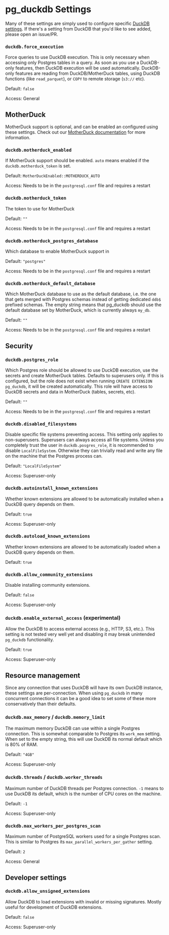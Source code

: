# pg_duckdb Settings

Many of these settings are simply used to configure specific [DuckDB settings](https://duckdb.org/docs/configuration/overview.html). If there's a setting from DuckDB that you'd like to see added, please open an issue/PR.

### `duckdb.force_execution`

Force queries to use DuckDB execution. This is only necessary when accessing only Postgres tables in a query. As soon as you use a DuckDB-only features, then DuckDB execution will be used automatically. DuckDB-only features are reading from DuckDB/MotherDuck tables, using DuckDB functions (like `read_parquet`), or `COPY` to remote storage (`s3://` etc).

Default: `false`

Access: General

## MotherDuck

MotherDuck support is optional, and can be enabled an configured using these settings. Check out our [MotherDuck documentation](motherduck.md) for more information.

### `duckdb.motherduck_enabled`

If MotherDuck support should be enabled. `auto` means enabled if the `duckdb.motherduck_token` is set.

Default: `MotherDuckEnabled::MOTHERDUCK_AUTO`

Access: Needs to be in the `postgresql.conf` file and requires a restart

### `duckdb.motherduck_token`

The token to use for MotherDuck

Default: `""`

Access: Needs to be in the `postgresql.conf` file and requires a restart

### `duckdb.motherduck_postgres_database`

Which database to enable MotherDuck support in

Default: `"postgres"`

Access: Needs to be in the `postgresql.conf` file and requires a restart

### `duckdb.motherduck_default_database`

Which MotherDuck database to use as the default database, i.e. the one that
gets merged with Postgres schemas instead of getting dedicated `ddb$` prefixed
schemas. The empty string means that pg_duckdb should use the default database
set by MotherDuck, which is currently always `my_db`.

Default: `""`

Access: Needs to be in the `postgresql.conf` file and requires a restart

## Security

### `duckdb.postgres_role`

Which Postgres role should be allowed to use DuckDB execution, use the secrets and create MotherDuck tables. Defaults to superusers only. If this is configured, but the role does not exist when running `CREATE EXTENSION pg_duckdb`, it will be created automatically. This role will have access to DuckDB secrets and data in MotherDuck (tables, secrets, etc).

Default: `""`

Access: Needs to be in the `postgresql.conf` file and requires a restart

### `duckdb.disabled_filesystems`

Disable specific file systems preventing access. This setting only applies to non-superusers. Superusers can always access all file systems. Unless you completely trust the user in `duckdb.posgres_role`, it is recommended to disable `LocalFileSystem`. Otherwise they can trivially read and write any file on the machine that the Postgres process can.

Default: `"LocalFileSystem"`

Access: Superuser-only

### `duckdb.autoinstall_known_extensions`

Whether known extensions are allowed to be automatically installed when a DuckDB query depends on them.

Default: `true`

Access: Superuser-only

### `duckdb.autoload_known_extensions`

Whether known extensions are allowed to be automatically loaded when a DuckDB query depends on them.

Default: `true`

### `duckdb.allow_community_extensions`

Disable installing community extensions.

Default: `false`

Access: Superuser-only

### `duckdb.enable_external_access` (experimental)

Allow the DuckDB to access external access (e.g., HTTP, S3, etc.). This setting is not tested very well yet and disabling it may break unintended `pg_duckdb` functionality.

Default: `true`

Access: Superuser-only

## Resource management

Since any connection that uses DuckDB will have its own DuckDB instance, these settings are per-connection. When using `pg_duckdb` in many concurrent connections it can be a good idea to set some of these more conservatively than their defaults.

### `duckdb.max_memory` / `duckdb.memory_limit`

The maximum memory DuckDB can use within a single Postgres connection. This is somewhat comparable to Postgres its `work_mem` setting. When set to the empty string, this will use DuckDB its normal default which is 80% of RAM.

Default: `"4GB"`

Access: Superuser-only

### `duckdb.threads` / `duckdb.worker_threads`

Maximum number of DuckDB threads per Postgres connection. `-1` means to use DuckDB its default, which is the number of CPU cores on the machine.

Default: `-1`

Access: Superuser-only

### `duckdb.max_workers_per_postgres_scan`

Maximum number of PostgreSQL workers used for a single Postgres scan. This is similar to Postgres its `max_parallel_workers_per_gather` setting.

Default: `2`

Access: General

## Developer settings

### `duckdb.allow_unsigned_extensions`

Allow DuckDB to load extensions with invalid or missing signatures. Mostly useful for development of DuckDB extensions.

Default: `false`

Access: Superuser-only
